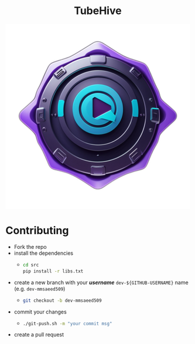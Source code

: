 <h1 align="center"> TubeHive </h1>

![](./TubeHive.png)

# Contributing

- Fork the repo
- install the dependencies
  - ```bash
    cd src
    pip install -r libs.txt 
    ```
- create a new branch with your **_username_** `dev-${GITHUB-USERNAME}` name (e.g. `dev-mmsaeed509`)
  - ```bash
    git checkout -b dev-mmsaeed509
    ```
- commit your changes
  - ```bash
    ./git-push.sh -m "your commit msg"
    ```
- create a pull request
